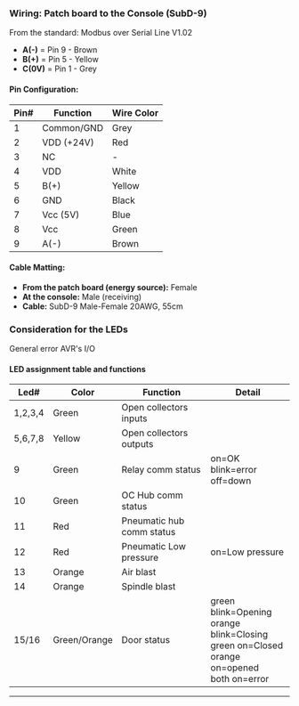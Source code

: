 ### Wiring: Patch board to the Console (SubD-9)

From the standard: Modbus over Serial Line V1.02

- **A(-)** = Pin 9 - Brown
- **B(+)** = Pin 5 - Yellow
- **C(0V)** = Pin 1 - Grey

#### Pin Configuration:

| Pin# | Function     | Wire Color |
|------|--------------|------------|
| 1    | Common/GND   | Grey       |
| 2    | VDD (+24V)   | Red        |
| 3    | NC           | -          |
| 4    | VDD          | White      |
| 5    | B(+)         | Yellow     |
| 6    | GND          | Black      |
| 7    | Vcc (5V)     | Blue       |
| 8    | Vcc          | Green      |
| 9    | A(-)         | Brown      |

#### Cable Matting:

- **From the patch board (energy source):** Female
- **At the console:** Male (receiving)
- **Cable:** SubD-9 Male-Female 20AWG, 55cm

### Consideration for the LEDs

General error AVR's I/O

#### LED assignment table and functions

| Led#     | Color        | Function                  | Detail                                                                 |
|----------|--------------|---------------------------|------------------------------------------------------------------------|
| 1,2,3,4  | Green        | Open collectors inputs    |                                                                        |
| 5,6,7,8  | Yellow       | Open collectors outputs   |                                                                        |
| 9        | Green        | Relay comm status         | on=OK<br/>blink=error<br/> off=down                                           |
| 10       | Green        | OC Hub comm status        |                                                                        |
| 11       | Red          | Pneumatic hub comm status |                                                                        |
| 12       | Red          | Pneumatic Low pressure    | on=Low pressure                                                        |
| 13       | Orange       | Air blast                 |                                                                        |
| 14       | Orange       | Spindle blast             |                                                                        |
| 15/16    | Green/Orange | Door status               | green blink=Opening<br/>orange blink=Closing<br/>green on=Closed<br/>orange on=opened<br/>both on=error |
---
